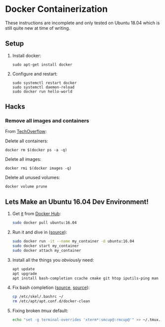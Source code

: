 # Docker Containerization

These instructions are incomplete and only tested on Ubuntu 18.04 which is still quite new at time of writing.

## Setup

1. Install docker:

       sudo apt-get install docker

2. Configure and restart:

       sudo systemctl restart docker
       sudo systemctl daemon-reload
       sudo docker run hello-world

## Hacks

### Remove all images and containers

From [TechOverflow](https://techoverflow.net/2013/10/22/docker-remove-all-images-and-containers/):

Delete all containers:

    docker rm $(docker ps -a -q)
    
Delete all images:

    docker rmi $(docker images -q)

Delete all unused volumes:

    docker volume prune

## Lets Make an Ubuntu 16.04 Dev Environment!

1. Get [it](https://hub.docker.com/_/ubuntu) from [Docker Hub](https://www.docker.com/products/docker-hub):

   ```sh
   sudo docker pull ubuntu:16.04
   ```

1. Run it and dive in ([source](https://dockercheatsheet.painlessdocker.com/)):

   ```sh
   sudo docker run -it --name my_container -d ubuntu:16.04
   sudo docker start my_container
   sudo docker attach my_container
   ```

1. Install all the things you _obviously_ need:

   ```sh
   apt update
   apt upgrade
   apt install bash-completion ccache cmake git htop iputils-ping man nano tmux
   ```

1. Fix bash completion ([source](https://askubuntu.com/a/203013/112190), [source](https://askubuntu.com/a/1026978/112190)):

   ```sh
   cp /etc/skel/.bashrc ~/
   rm /etc/apt/apt.conf.d/docker-clean
   ```
   
1. Fixing broken *tmux* default:

   ```sh
   echo "set -g terminal-overrides 'xterm*:smcup@:rmcup@'" >> ~/.tmux.conf
   ```
